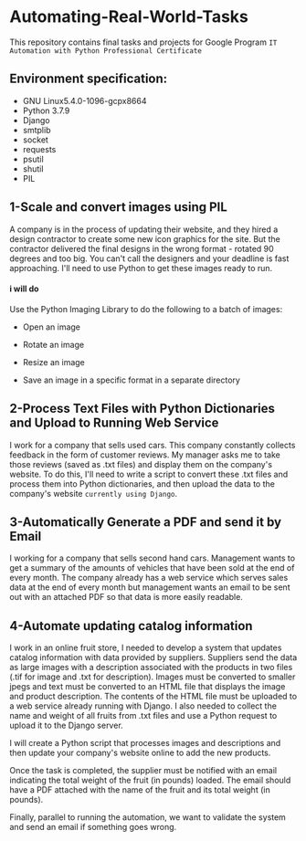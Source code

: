 # Automating-Real-World-Tasks
This repository contains final tasks and projects for Google Program `IT Automation with Python Professional Certificate`

## Environment specification:
- GNU Linux5.4.0-1096-gcpx8664
- Python 3.7.9
- Django
- smtplib
- socket
- requests
- psutil
- shutil
- PIL

## 1-Scale and convert images using PIL
A company is in the process of updating their website, and they hired a design contractor to create some new icon graphics for the site. But the contractor delivered the final designs in the wrong format - rotated 90 degrees and too big. You can't call the designers and your deadline is fast approaching. I'll need to use Python to get these images ready to run.

#### i will do
Use the Python Imaging Library to do the following to a batch of images:

- Open an image

- Rotate an image

- Resize an image

- Save an image in a specific format in a separate directory 

## 2-Process Text Files with Python Dictionaries and Upload to Running Web Service
I work for a company that sells used cars. This company constantly collects feedback in the form of customer reviews. My manager asks me to take those reviews (saved as .txt files) and display them on the company's website. To do this, I'll need to write a script to convert these .txt files and process them into Python dictionaries, and then upload the data to the company's website `currently using Django`.


## 3-Automatically Generate a PDF and send it by Email
I working for a company that sells second hand cars. Management wants to get a summary of the amounts of vehicles that have been sold at the end of every month. The company already has a web service which serves sales data at the end of every month but management wants an email to be sent out with an attached PDF so that data is more easily readable.


## 4-Automate updating catalog information
I work in an online fruit store, I needed to develop a system that updates catalog information with data provided by suppliers. Suppliers send the data as large images with a description associated with the products in two files (.tif for image and .txt for description). Images must be converted to smaller jpegs and text must be converted to an HTML file that displays the image and product description. The contents of the HTML file must be uploaded to a web service already running with Django. I also needed to collect the name and weight of all fruits from .txt files and use a Python request to upload it to the Django server.

I will create a Python script that processes images and descriptions and then update your company's website online to add the new products.

Once the task is completed, the supplier must be notified with an email indicating the total weight of the fruit (in pounds) loaded. The email should have a PDF attached with the name of the fruit and its total weight (in pounds).

Finally, parallel to running the automation, we want to validate the system and send an email if something goes wrong.

